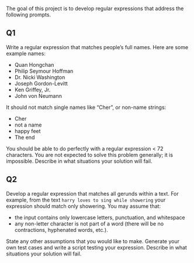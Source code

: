 The goal of this project is to develop regular expressions that address the following prompts. 

## Q1 

Write a regular expression that matches people’s full names. Here are some example names:
* Quan Hongchan
* Philip Seymour Hoffman
* Dr. Nicki Washington
* Joseph Gordon-Levitt
* Ken Griffey, Jr.
* John von Neumann

It should not match single names like “Cher”, or non-name strings:
* Cher
* not a name
* happy feet
* The end

You should be able to do perfectly with a regular expression < 72 characters. You are not expected to solve this problem generally; it is impossible. Describe in what situations your solution will fail.

## Q2
Develop a regular expression that matches all gerunds within a text. For example, from the text 
`harry loves to sing while showering` your expression should match only showering. You may assume that:
* the input contains only lowercase letters, punctuation, and whitespace
* any non-letter character is not part of a word (there will be no contractions, hyphenated words, etc.).

State any other assumptions that you would like to make. Generate your own test cases and write a script testing your expression. Describe in what situations
your solution will fail.
